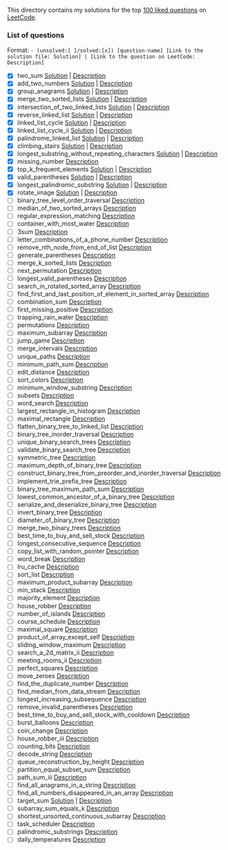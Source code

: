 This directory contains my solutions for the top [100 liked questions](https://leetcode.com/problemset/top-100-liked-questions/) on [LeetCode](https://leetcode.com/).

### List of questions

Format: `- (unsolved:[ ]/solved:[x]) [question-name] [Link to the solution file: Solution] | [Link to the question on LeetCode: Description]`

- [x] two_sum [Solution](solutions/001_two_sum_[easy].cpp) | [Description](https://leetcode.com/problems/two-sum)
- [x] add_two_numbers [Solution](solutions/002_add_two_numbers_[medium].cpp) | [Description](https://leetcode.com/problems/add-two-numbers)
- [x] group_anagrams [Solution](solutions/049_group_anagrams_[medium].cpp) | [Description](https://leetcode.com/problems/group-anagrams)
- [x] merge_two_sorted_lists [Solution](solutions/021_merge_two_sorted_lists_[easy].cpp) | [Description](https://leetcode.com/problems/merge-two-sorted-lists)
- [x] intersection_of_two_linked_lists [Solution](solutions/160_intersection_of_two_linked_lists_[easy].cpp) | [Description](https://leetcode.com/problems/intersection-of-two-linked-lists)
- [x] reverse_linked_list [Solution](solutions/206_reverse_linked_list_[easy].cpp) | [Description](https://leetcode.com/problems/reverse-linked-list)
- [x] linked_list_cycle [Solution](solutions/141_linked-list-cycle_[easy].cpp) | [Description](https://leetcode.com/problems/linked_list_cycle)
- [x] linked_list_cycle_ii [Solution](solutions/142_linked-list-cycle-ii_[medium.cpp) | [Description](https://leetcode.com/problems/linked_list_cycle_ii)
- [x] palindrome_linked_list [Solution](solutions/234_palindrome_linked_list_[easy].cpp) | [Description](https://leetcode.com/problems/palindrome-linked-list)
- [x] climbing_stairs [Solution](solutions/070_climbing_stairs_[easy].cpp) | [Description](https://leetcode.com/problems/climbing-stairs)
- [x] longest_substring_without_repeating_characters [Solution](solutions/003_longest_substring_without_repeating_characters_[medium].cpp) | [Description](https://leetcode.com/problems/longest-substring-without-repeating-characters)
- [x] missing_number [Description](https://leetcode.com/problems/missing-number)
- [x] top_k_frequent_elements [Solution](solutions/347_top_k_frequent_elements_[medium].cpp) | [Description](https://leetcode.com/problems/top-k-frequent-elements)
- [x] valid_parentheses [Solution](solutions/020_valid_parentheses_[easy].cpp) | [Description](https://leetcode.com/problems/valid-parentheses)
- [x] longest_palindromic_substring [Solution](solutions/005_longest_palindromic_substring_[medium].cpp) | [Description](https://leetcode.com/problems/longest-palindromic-substring)
- [x] rotate_image [Solution](solutions/048_rotate_image_[medium].cpp) | [Description](https://leetcode.com/problems/rotate-image)
- [ ] binary_tree_level_order_traversal [Description](https://leetcode.com/problems/binary-tree-level-order-traversal)
- [ ] median_of_two_sorted_arrays [Description](https://leetcode.com/problems/median-of-two-sorted-arrays)
- [ ] regular_expression_matching [Description](https://leetcode.com/problems/regular-expression-matching)
- [ ] container_with_most_water [Description](https://leetcode.com/problems/container-with-most-water)
- [ ] 3sum [Description](https://leetcode.com/problems/3sum)
- [ ] letter_combinations_of_a_phone_number [Description](https://leetcode.com/problems/letter-combinations-of-a-phone-number)
- [ ] remove_nth_node_from_end_of_list [Description](https://leetcode.com/problems/remove-nth-node-from-end-of-list)
- [ ] generate_parentheses [Description](https://leetcode.com/problems/generate-parentheses)
- [ ] merge_k_sorted_lists [Description](https://leetcode.com/problems/merge-k-sorted-lists)
- [ ] next_permutation [Description](https://leetcode.com/problems/next-permutation)
- [ ] longest_valid_parentheses [Description](https://leetcode.com/problems/longest-valid-parentheses)
- [ ] search_in_rotated_sorted_array [Description](https://leetcode.com/problems/search-in-rotated-sorted-array)
- [ ] find_first_and_last_position_of_element_in_sorted_array [Description](https://leetcode.com/problems/find-first-and-last-position-of-element-in-sorted-array)
- [ ] combination_sum [Description](https://leetcode.com/problems/combination-sum)
- [ ] first_missing_positive [Description](https://leetcode.com/problems/first-missing-positive)
- [ ] trapping_rain_water [Description](https://leetcode.com/problems/trapping-rain-water)
- [ ] permutations [Description](https://leetcode.com/problems/permutations)
- [ ] maximum_subarray [Description](https://leetcode.com/problems/maximum-subarray)
- [ ] jump_game [Description](https://leetcode.com/problems/jump-game)
- [ ] merge_intervals [Description](https://leetcode.com/problems/merge-intervals)
- [ ] unique_paths [Description](https://leetcode.com/problems/unique-paths)
- [ ] minimum_path_sum [Description](https://leetcode.com/problems/minimum-path-sum)
- [ ] edit_distance [Description](https://leetcode.com/problems/edit-distance)
- [ ] sort_colors [Description](https://leetcode.com/problems/sort-colors)
- [ ] minimum_window_substring [Description](https://leetcode.com/problems/minimum-window-substring)
- [ ] subsets [Description](https://leetcode.com/problems/subsets)
- [ ] word_search [Description](https://leetcode.com/problems/word-search)
- [ ] largest_rectangle_in_histogram [Description](https://leetcode.com/problems/largest-rectangle-in-histogram)
- [ ] maximal_rectangle [Description](https://leetcode.com/problems/maximal-rectangle)
- [ ] flatten_binary_tree_to_linked_list [Description](https://leetcode.com/problems/flatten-binary-tree-to-linked-list)
- [ ] binary_tree_inorder_traversal [Description](https://leetcode.com/problems/binary-tree-inorder-traversal)
- [ ] unique_binary_search_trees [Description](https://leetcode.com/problems/unique-binary-search-trees)
- [ ] validate_binary_search_tree [Description](https://leetcode.com/problems/validate-binary-search-tree)
- [ ] symmetric_tree [Description](https://leetcode.com/problems/symmetric-tree)
- [ ] maximum_depth_of_binary_tree [Description](https://leetcode.com/problems/maximum-depth-of-binary-tree)
- [ ] construct_binary_tree_from_preorder_and_inorder_traversal [Description](https://leetcode.com/problems/construct-binary-tree-from-preorder-and-inorder-traversal)
- [ ] implement_trie_prefix_tree [Description](https://leetcode.com/problems/implement-trie-prefix-tree)
- [ ] binary_tree_maximum_path_sum [Description](https://leetcode.com/problems/binary-tree-maximum-path-sum)
- [ ] lowest_common_ancestor_of_a_binary_tree [Description](https://leetcode.com/problems/lowest-common-ancestor-of-a-binary-tree)
- [ ] serialize_and_deserialize_binary_tree [Description](https://leetcode.com/problems/serialize-and-deserialize-binary-tree)
- [ ] invert_binary_tree [Description](https://leetcode.com/problems/invert-binary-tree)
- [ ] diameter_of_binary_tree [Description](https://leetcode.com/problems/diameter-of-binary-tree)
- [ ] merge_two_binary_trees [Description](https://leetcode.com/problems/merge-two-binary-trees)
- [ ] best_time_to_buy_and_sell_stock [Description](https://leetcode.com/problems/best-time-to-buy-and-sell-stock)
- [ ] longest_consecutive_sequence [Description](https://leetcode.com/problems/longest-consecutive-sequence)
- [ ] copy_list_with_random_pointer [Description](https://leetcode.com/problems/copy-list-with-random-pointer)
- [ ] word_break [Description](https://leetcode.com/problems/word-break)
- [ ] lru_cache [Description](https://leetcode.com/problems/lru-cache)
- [ ] sort_list [Description](https://leetcode.com/problems/sort-list)
- [ ] maximum_product_subarray [Description](https://leetcode.com/problems/maximum-product-subarray)
- [ ] min_stack [Description](https://leetcode.com/problems/min-stack)
- [ ] majority_element [Description](https://leetcode.com/problems/majority-element)
- [ ] house_robber [Description](https://leetcode.com/problems/house-robber)
- [ ] number_of_islands [Description](https://leetcode.com/problems/number-of-islands)
- [ ] course_schedule [Description](https://leetcode.com/problems/course-schedule)
- [ ] maximal_square [Description](https://leetcode.com/problems/maximal-square)
- [ ] product_of_array_except_self [Description](https://leetcode.com/problems/product-of-array-except-self)
- [ ] sliding_window_maximum [Description](https://leetcode.com/problems/sliding-window-maximum)
- [ ] search_a_2d_matrix_ii [Description](https://leetcode.com/problems/search-a-2d-matrix-ii)
- [ ] meeting_rooms_ii [Description](https://leetcode.com/problems/meeting-rooms-ii)
- [ ] perfect_squares [Description](https://leetcode.com/problems/perfect-squares)
- [ ] move_zeroes [Description](https://leetcode.com/problems/move-zeroes)
- [ ] find_the_duplicate_number [Description](https://leetcode.com/problems/find-the-duplicate-number)
- [ ] find_median_from_data_stream [Description](https://leetcode.com/problems/find-median-from-data-stream)
- [ ] longest_increasing_subsequence [Description](https://leetcode.com/problems/longest-increasing-subsequence)
- [ ] remove_invalid_parentheses [Description](https://leetcode.com/problems/remove-invalid-parentheses)
- [ ] best_time_to_buy_and_sell_stock_with_cooldown [Description](https://leetcode.com/problems/best-time-to-buy-and-sell-stock-with-cooldown)
- [ ] burst_balloons [Description](https://leetcode.com/problems/burst-balloons)
- [ ] coin_change [Description](https://leetcode.com/problems/coin-change)
- [ ] house_robber_iii [Description](https://leetcode.com/problems/house-robber-iii)
- [ ] counting_bits [Description](https://leetcode.com/problems/counting-bits)
- [ ] decode_string [Description](https://leetcode.com/problems/decode-string)
- [ ] queue_reconstruction_by_height [Description](https://leetcode.com/problems/queue-reconstruction-by-height)
- [ ] partition_equal_subset_sum [Description](https://leetcode.com/problems/partition-equal-subset-sum)
- [ ] path_sum_iii [Description](https://leetcode.com/problems/path-sum-iii)
- [ ] find_all_anagrams_in_a_string [Description](https://leetcode.com/problems/find-all-anagrams-in-a-string)
- [ ] find_all_numbers_disappeared_in_an_array [Description](https://leetcode.com/problems/find-all-numbers-disappeared-in-an-array)
- [ ] target_sum [Solution](solutions/494_target_sum_[medium].cpp) | [Description](https://leetcode.com/problems/target-sum)
- [ ] subarray_sum_equals_k [Description](https://leetcode.com/problems/subarray-sum-equals-k)
- [ ] shortest_unsorted_continuous_subarray [Description](https://leetcode.com/problems/shortest-unsorted-continuous-subarray)
- [ ] task_scheduler [Description](https://leetcode.com/problems/task-scheduler)
- [ ] palindromic_substrings [Description](https://leetcode.com/problems/palindromic-substrings)
- [ ] daily_temperatures [Description](https://leetcode.com/problems/daily-temperatures)